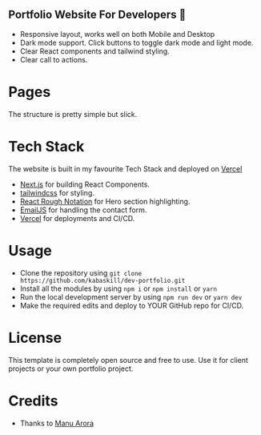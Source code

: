 ## Portfolio Website For Developers 💯

- Responsive layout, works well on both Mobile and Desktop
- Dark mode support. Click buttons to toggle dark mode and light mode.
- Clear React components and tailwind styling.
- Clear call to actions.

# Pages

The structure is pretty simple but slick.

# Tech Stack

The website is built in my favourite Tech Stack and deployed on [Vercel](https://vercel.com)

- [Next.js](https://nextjs.org) for building React Components.
- [tailwindcss](https://tailwindcss.com) for styling.
- [React Rough Notation](https://roughnotation.com) for Hero section highlighting.
- [EmailJS](https://www.emailjs.com/) for handling the contact form.
- [Vercel](https://vercel.com) for deployments and CI/CD.

# Usage

- Clone the repository using `git clone https://github.com/kabaskill/dev-portfolio.git`
- Install all the modules by using `npm i` or `npm install` or `yarn`
- Run the local development server by using `npm run dev` or `yarn dev`
- Make the required edits and deploy to YOUR GitHub repo for CI/CD.

# License

This template is completely open source and free to use. Use it for client projects or your own portfolio project.

# Credits

- Thanks to [Manu Arora](https://manuarora.in/)
